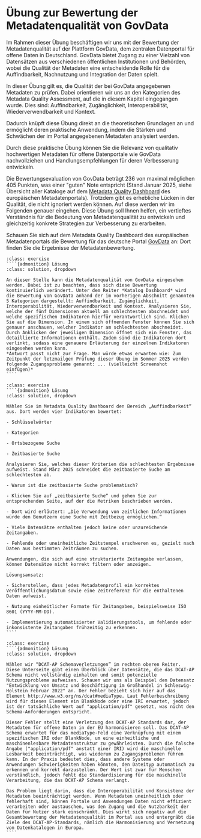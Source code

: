 # Übung zur Bewertung der Metadatenqualität von GovData 
Im Rahmen dieser Übung beschäftigen wir uns mit der Bewertung der Metadatenqualität auf der Plattform GovData, dem zentralen Datenportal für offene Daten in Deutschland. GovData bietet Zugang zu einer Vielzahl von Datensätzen aus verschiedenen öffentlichen Institutionen und Behörden, wobei die Qualität der Metadaten eine entscheidende Rolle für die Auffindbarkeit, Nachnutzung und Integration der Daten spielt.

In dieser Übung gilt es, die Qualität der bei GovData angegebenen Metadaten zu prüfen. Dabei orientieren wir uns an den Kategorien des Metadata Quality Assessment, auf die in diesem Kapitel eingegangen wurde. Dies sind: Auffindbarkeit, Zugänglichkeit, Interoperabilität, Wiederverwendbarkeit und Kontext. 

Dadurch knüpft diese Übung direkt an die theoretischen Grundlagen an und ermöglicht deren praktische Anwendung, indem die Stärken und Schwächen der im Portal angegebenen Metadaten analysiert werden.

Durch diese praktische Übung können Sie die Relevanz von qualitativ hochwertigen Metadaten für offene Datenportale wie GovData nachvollziehen und Handlungsempfehlungen für deren Verbesserung entwickeln.

Die Bewertungsevaluation von GovData beträgt 236 von maximal möglichen 405 Punkten, was einer "guten" Note entspricht (Stand Januar 2025, siehe Übersicht aller Kataloge auf dem [Metadata Quality Dashboard](https://data.europa.eu/mqa/?locale=de) des europäischen Metadatenportals). Trotzdem gibt es erhebliche Lücken in der Qualität, die nicht ignoriert werden können. Auf diese werden wir im Folgenden genauer eingehen.  Diese Übung soll Ihnen helfen, ein vertieftes Verständnis für die Bedeutung von Metadatenqualität zu entwickeln und gleichzeitig konkrete Strategien zur Verbesserung zu erarbeiten. 

Schauen Sie sich auf dem Metadata Quality Dashboard des europäischen Metadatenportals die Bewertung für das deutsche Portal <a href="https://data.europa.eu/mqa/catalogues/govdata/?locale=de" class="external-link" target="_blank">GovData</a> an: Dort finden Sie die Ergebnisse der Metadatenbewertung. 

`````{admonition} 1. Worauf beziehen sich die meisten Zugangsprobleme im deutschen Datenportal (GovData) zum Zeitpunkt Ihrer aktuellen Recherche?
:class: exercise
````{admonition} Lösung
:class: solution, dropdown

An dieser Stelle kann die Metadatenqualität von GovData eingesehen werden. Dabei ist zu beachten, dass sich diese Bewertung kontinuierlich verändert. Unter dem Reiter *Katalog Dashboard* wird die Bewertung von GovData anhand der im vorherigen Abschnitt genannten 5 Kategorien dargestellt: Auffindbarkeit, Zugänglichkeit, Interoperabilität, Wiederverwendbarkeit und Kontext. Analysieren Sie, welche der fünf Dimensionen aktuell am schlechtesten abschneidet und welche spezifischen Indikatoren hierfür verantwortlich sind. Klicken Sie auf die Dimension. In einem sich öffnenden Fenster können Sie sich genauer anschauen, welcher Indikator am schlechtesten abschneidet. Durch Anklicken der jeweiligen Dimension öffnet sich ein Fenster, das detaillierte Informationen enthält. Zudem sind die Indikatoren dort verlinkt, sodass eine genauere Erläuterung der einzelnen Indikatoren eingesehen werden kann.
*Antwort passt nicht zur Frage. Man würde etwas erwarten wie: Zum Zeitpunkt der letzmailgen Prüfung dieser Übung im Sommer 2025 werden folgende Zugangsprobleme genannt: ... (vielleicht Screenshot einfügen)* 
````
`````


`````{admonition} 2. Bewertung der Auffindbarkeit: Welche Indikatoren schneiden am schlechtesten ab?
:class: exercise
````{admonition} Lösung
:class: solution, dropdown

Wählen Sie im Metadata Quality Dashboard den Bereich „Auffindbarkeit“ aus. Dort werden vier Indikatoren bewertet:

- Schlüsselwörter

- Kategorien

- Ortsbezogene Suche

- Zeitbasierte Suche

Analysieren Sie, welches dieser Kriterien die schlechtesten Ergebnisse aufweist. Stand März 2025 schneidet die zeitbasierte Suche am schlechtesten ab.

- Warum ist die zeitbasierte Suche problematisch?

- Klicken Sie auf „zeitbasierte Suche“ und gehen Sie zur entsprechenden Seite, auf der die Metriken beschrieben werden.

- Dort wird erläutert: „Die Verwendung von zeitlichen Informationen würde den Benutzern eine Suche mit Zeitbezug ermöglichen.“

- Viele Datensätze enthalten jedoch keine oder unzureichende Zeitangaben.

- Fehlende oder uneinheitliche Zeitstempel erschweren es, gezielt nach Daten aus bestimmten Zeiträumen zu suchen.

Anwendungen, die sich auf eine strukturierte Zeitangabe verlassen, können Datensätze nicht korrekt filtern oder anzeigen.

Lösungsansatz:

- Sicherstellen, dass jedes Metadatenprofil ein korrektes Veröffentlichungsdatum sowie eine Zeitreferenz für die enthaltenen Daten aufweist.

- Nutzung einheitlicher Formate für Zeitangaben, beispielsweise ISO 8601 (YYYY-MM-DD).

- Implementierung automatisierter Validierungstools, um fehlende oder inkonsistente Zeitangaben frühzeitig zu erkennen.
````
`````


`````{admonition} 3. Warum sind Elemente der DCAT-AP-Schema verletzt? Welche Probleme entstehen dadurch?
:class: exercise
````{admonition} Lösung
:class: solution, dropdown

Wählen wir “DCAT-AP Schemaverletzungen” im rechten oberen Reiter. Diese Unterseite gibt einen Überblick über Datensätze, die das DCAT-AP Schema nicht vollständig einhalten und somit potenzielle Nutzungsprobleme aufweisen. Schauen wir uns als Beispiel den Datensatz "Entwicklung von Umsatz und Beschäftigung im Großhandel in Schleswig-Holstein Februar 2022" an. Der Fehler bezieht sich hier auf das Element http://www.w3.org/ns/dcat#mediaType. Laut Fehlerbeschreibung wird für dieses Element ein BlankNode oder eine IRI erwartet, jedoch ist der tatsächliche Wert auf "application/pdf" gesetzt, was nicht den Schema-Anforderungen entspricht.

Dieser Fehler stellt eine Verletzung des DCAT-AP Standards dar, der Metadaten für offene Daten in der EU harmonisieren soll. Das DCAT-AP Schema erwartet für das mediaType-Feld eine Verknüpfung mit einem spezifischen IRI oder BlankNode, um eine einheitliche und maschinenlesbare Metadatenstruktur zu gewährleisten. Durch die falsche Angabe ("application/pdf" anstatt einer IRI) wird die maschinelle Lesbarkeit beeinträchtigt, was wiederum zu Zugangsproblemen führen kann. In der Praxis bedeutet dies, dass andere Systeme oder Anwendungen Schwierigkeiten haben könnten, den Dateityp automatisch zu erkennen und korrekt darzustellen. Der Wert ist zwar für Menschen verständlich, jedoch fehlt die Standardisierung für die maschinelle Verarbeitung, die das DCAT-AP Schema verlangt.

Das Problem liegt darin, dass die Interoperabilität und Konsistenz der Metadaten beeinträchtigt werden. Wenn Metadaten uneinheitlich oder fehlerhaft sind, können Portale und Anwendungen Daten nicht effizient verarbeiten oder austauschen, was den Zugang und die Nutzbarkeit der Daten für Nutzer stark einschränkt. Dies wirkt sich negativ auf die Gesamtbewertung der Metadatenqualität im Portal aus und untergräbt die Ziele des DCAT-AP-Standards, nämlich die Harmonisierung und Vernetzung von Datenkatalogen in Europa.
````
`````
